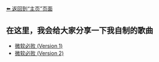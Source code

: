 [⬅️ 返回到“主页”页面](./)

## 在这里，我会给大家分享一下我自制的歌曲

- [微软必败 (Version 1)](./songs-microsoft's_inevitable_defeat_v1)
- [微软必败 (Version 2)](./songs-microsoft's_inevitable_defeat_v2)